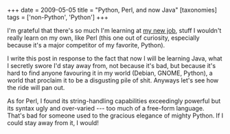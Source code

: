 +++
date = 2009-05-05
title = "Python, Perl, and now Java"
[taxonomies]
tags = ['non-Python', 'Python']
+++

I'm grateful that there's so much I'm learning at [my new job], stuff
I wouldn't really learn on my own, like Perl (this one out of
curiosity, especially because it's a major competitor of my favorite,
Python).

I write this post in response to the fact that now I will be learning
Java, what I secretly swore I'd stay away from, not because it's bad,
but because it's hard to find anyone favouring it in my world (Debian,
GNOME, Python), a world that proclaim it to be a disgusting pile of
shit. Anyways let's see how the ride will pan out.

As for Perl, I found its string-handling capabilities exceedingly
powerful but its syntax ugly and over-varied --- too much of a free-form
language. That's bad for someone used to the gracious elegance of
mighty Python. If I could stay away from it, I would!

  [my new job]: @/me-got-meself-a-coding-job.md
